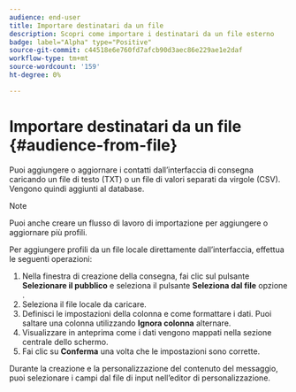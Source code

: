 ```yaml
---
audience: end-user
title: Importare destinatari da un file
description: Scopri come importare i destinatari da un file esterno
badge: label="Alpha" type="Positive"
source-git-commit: c44518e6e760fd7afcb90d3aec86e229ae1e2daf
workflow-type: tm+mt
source-wordcount: '159'
ht-degree: 0%

---
```


# Importare destinatari da un file {#audience-from-file}

Puoi aggiungere o aggiornare i contatti dall’interfaccia di consegna caricando un file di testo (TXT) o un file di valori separati da virgole (CSV). Vengono quindi aggiunti al database.

>[!NOTE]
>
>Puoi anche creare un flusso di lavoro di importazione per aggiungere o aggiornare più profili.


Per aggiungere profili da un file locale direttamente dall’interfaccia, effettua le seguenti operazioni:

1. Nella finestra di creazione della consegna, fai clic sul pulsante **Selezionare il pubblico** e seleziona il pulsante **Seleziona dal file** opzione .
1. Seleziona il file locale da caricare.
1. Definisci le impostazioni della colonna e come formattare i dati. Puoi saltare una colonna utilizzando **Ignora colonna** alternare.
1. Visualizzare in anteprima come i dati vengono mappati nella sezione centrale dello schermo.
1. Fai clic su **Conferma** una volta che le impostazioni sono corrette.

Durante la creazione e la personalizzazione del contenuto del messaggio, puoi selezionare i campi dal file di input nell’editor di personalizzazione.